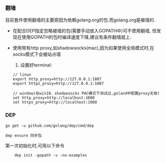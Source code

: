 ### 翻墙

目前套件使用翻墙的主要原因为依赖golang.org的包.而golang.org是被墙的.

* 在配合DEP指定忽略被墙的包(需要手动放入GOPATH中)可不使用翻墙,
但发现在使用GOPATH的包时编译速度下降,建议有条件翻墙就上.

* 使用带有http proxy,如shadowsocks(mac),因为如果使用全局模式时,在socks模式下会被站点墙
   
   1. 设置好terminal: 
    ``` 
    // linux
    export http_proxy=http://127.0.0.1:1087
    export https_proxy=http://127.0.0.1:1087
    
    // window(在win10、shadowsocks PAC模式下测试过,goland中配置proxy无效)
    set http_proxy=http://localhost:1080
    set https_proxy=http://localhost:1080
    ```
### DEP

```
go get -u github.com/golang/dep/cmd/dep

dep ensure 同步包
```


第一次初始化时,可用以下命令
```
    dep init -gopath -v -no-examples                
```    
